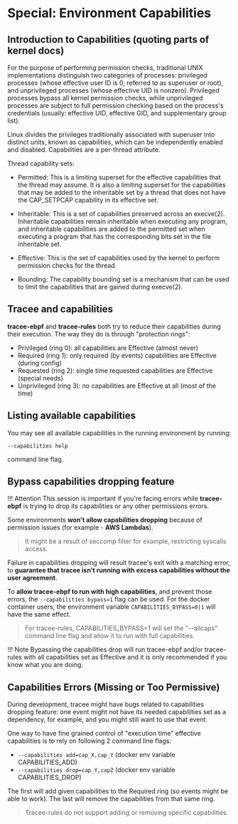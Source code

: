 # Special: Environment Capabilities

## Introduction to Capabilities (quoting parts of kernel docs)

For the purpose of performing permission checks, traditional UNIX
implementations distinguish two categories of processes: privileged processes
(whose effective user ID is 0, referred to as superuser or root), and
unprivileged processes (whose effective UID is nonzero). Privileged processes
bypass all kernel permission checks, while unprivileged processes are subject to
full permission checking based on the process's credentials (usually: effective
UID, effective GID, and supplementary group list).

Linux divides the privileges traditionally associated with superuser into
distinct units, known as capabilities, which can be independently enabled and
disabled. Capabilities are a per-thread attribute.

Thread capability sets:

* Permitted: This is a limiting superset for the effective capabilities that the
thread may assume. It is also a limiting superset for the capabilities that
may be added to the inheritable set by a thread that does not have the
CAP_SETPCAP capability in its effective set.

* Inheritable: This is a set of capabilities preserved across an execve(2).
Inheritable capabilities remain inheritable when executing any program, and
inheritable capabilities are added to the permitted set when executing a
program that has the corresponding bits set in the file inheritable
set.

* Effective: This is the set of capabilities used by the kernel to perform
permission checks for the thread.

* Bounding: The capability bounding set is a mechanism that can be used to limit
the capabilities that are gained during execve(2).

## Tracee and capabilities

**tracee-ebpf** and **tracee-rules** both try to reduce their capabilities
during their execution. The way they do is through "protection rings":

* Privileged   (ring 0): all capabilities are Effective (almost never)
* Required     (ring 1): only required (by events) capabilities are Effective (during config)
* Requested    (ring 2): single time requested capabilities are Effective (special needs)
* Unprivileged (ring 3): no capabilities are Effective at all (most of the time)

## Listing available capabilities

You may see all available capabilities in the running environment by running:

```
--capabilities help
```

command line flag.

## Bypass capabilities dropping feature

!!! Attention
    This session is important if you're facing errors while **tracee-ebpf** is
    trying to drop its capabilities or any other permissions errors.

Some environments **won't allow capabilities dropping** because of permission
issues (for example - **AWS Lambdas**).

> It might be a result of seccomp filter for example, restricting syscalls
> access.

Failure in capabilities dropping will result tracee's exit with a matching
error, to **guarantee that tracee isn't running with excess capabilities
without the user agreement**.

To **allow tracee-ebpf to run with high capabilities**, and prevent those
errors, the `--capabilities bypass=1` flag can be used. For the docker
container users, the environment variable `CAPABILITIES_BYPASS=0|1` will have
the same effect.

> For tracee-rules, CAPABILITIES_BYPASS=1 will set the "--allcaps" command line
> flag and allow it to run with full capabilities.

!!! Note
    Bypassing the capabilities drop will run tracee-ebpf and/or tracee-rules
    with all capabilities set as Effective and it is only recommended if you
    know what you are doing.

## Capabilities Errors (Missing or Too Permissive)

During development, tracee might have bugs related to capabilities dropping
feature: one event might not have its needed capabilities set as a dependency,
for example, and you might still want to use that event.

One way to have fine grained control of "execution time" effective capabilities
is to rely on following 2 command line flags:

- `--capabilities add=cap_X,cap_Y` (docker env variable CAPABILITIES_ADD)
- `--capabilities drop=cap_Y,capZ` (docker env variable CAPABILITIES_DROP)

The first will add given capabilities to the Required ring (so events might be
able to work). The last will remove the capabilities from that same ring.

> Tracee-rules do not support adding or removing specific capabilities.
